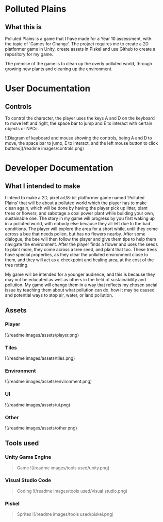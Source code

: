 # Polluted Plains
## What this is
Polluted Plains is a game that I have made for a Year 10 assessment, with the topic of 'Games for Change'. The project requires me to create a 2D platformer game in Unity, create assets in Piskel and use Github to create a repository for my game.

The premise of the game is to clean up the overly polluted world, through growing new plants and cleaning up the environment. 

# User Documentation
## Controls
To control the character, the player uses the keys A and D on the keyboard to move left and right, the space bar to jump and E to interact with certain objects or NPCs.

![Diagram of keyboard and mouse showing the controls, being A and D to move, the space bar to jump, E to interact, and the left mouse button to click buttons](/readme images/controls.png)

# Developer Documentation
## What I intended to make
I intend to make a 2D, pixel art/8-bit platformer game named ‘Polluted Plains’ that will be about a polluted world which the player has to make clean again, which will be done by having the player pick up litter, plant trees or flowers, and sabotage a coal power plant while building your own, sustainable one. The story in my game will progress by you first waking up in a polluted world, with nobody else because they all left due to the bad conditions. The player will explore the area for a short while, until they come across a bee that needs pollen, but has no flowers nearby. After some dialogue, the bee will then follow the player and give them tips to help them navigate the environment. After the player finds a flower and uses the seeds to plant more, they come across a tree seed, and plant that too. These trees have special properties, as they clear the polluted environment close to them, and they will act as a checkpoint and healing area, at the cost of the tree rotting.  

My game will be intended for a younger audience, and this is because they may not be educated as well as others in the field of sustainability and pollution. My game will change them in a way that reflects my chosen social issue by teaching them about what pollution can do, how it may be caused and potential ways to stop air, water, or land pollution.

## Assets
### Player
!(/readme images/assets/player.png)

### Tiles
!(/readme images/assets/tiles.png)

### Environment
!(/readme images/assets/environment.png)

### UI
!(/readme images/assets/ui.png)

### Other
!(/readme images/assets/other.png)

## Tools used
### Unity Game Engine
>Game
!(/readme images/tools used/unity.png)

### Visual Studio Code
>Coding
!(/readme images/tools used/visual studio.png)

### Piskel
>Sprites
!(/readme images/tools used/piskel.png)